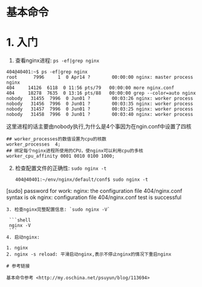 # 基本命令

# 1. 入门

1. 查看nginx进程: `ps -ef|grep nginx`

  ```shell
  404@40401:~$ ps -ef|grep nginx
root      7996     1  0 Apr14 ?        00:00:00 nginx: master process nginx
404     14126  6118  0 11:56 pts/79   00:00:00 more nginx.conf
404     18278  7635  0 13:16 pts/88   00:00:00 grep --color=auto nginx
nobody   31455  7996  0 Jun01 ?        00:03:26 nginx: worker process
nobody   31456  7996  0 Jun01 ?        00:03:35 nginx: worker process
nobody   31457  7996  0 Jun01 ?        00:03:25 nginx: worker process
nobody   31458  7996  0 Jun01 ?        00:03:40 nginx: worker process
  ```
  
  这里进程的话主要由nobody执行,为什么是4个事因为在ngin.conf中设置了四核
  ```shell
  ## worker_processes的数值设置为cpu的核数
worker_processes  4;
## 绑定每个nginx进程所使用的CPU，使nginx可以利用cpu的多核
worker_cpu_affinity 0001 0010 0100 1000;
  ```

2. 检查配置文件的正确性: `sudo nginx -t`

   ```shell
   404@40401:~/env/nginx/default/conf$ sudo nginx -t
[sudo] password for work:
nginx: the configuration file 404/nginx.conf syntax is ok
nginx: configuration file 404/nginx.conf test is successful
   ```
3. 检查nginx完整配置信息: `sudo nginx -V`

    ```shell
    nginx -V
    ```
4. 启动nginx: 

  1. nginx
  2. nginx -s reload: 平滑启动nginx,表示不停止nginx的情况下重启nginx

# 参考链接

基本命令参考 <http://my.oschina.net/psuyun/blog/113694>
